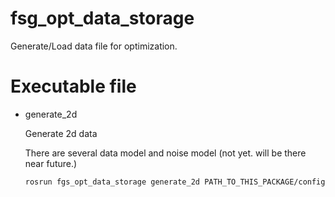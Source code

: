 # fsg_opt_data_storage

Generate/Load data file for optimization.

# Executable file

- generate_2d

    Generate 2d data

    There are several data model and noise model (not yet. will be there near future.)

    ```bash
    rosrun fgs_opt_data_storage generate_2d PATH_TO_THIS_PACKAGE/config/sample_2d.yaml
    ```
